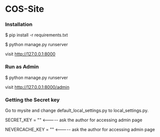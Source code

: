# COS-Site

<h3>Installation </h3>

$ pip install -r requirements.txt

$ python manage.py runserver

visit http://127.0.0.1:8000

<h3>Run as Admin </h3>

$ python manage.py runserver

visit http://127.0.0.1:8000/admin

<h3>Getting the Secret key</h3>

Go to mysite and change default_local_settings.py to local_settings.py.

SECRET_KEY = ""       <-----   ask the author for accessing admin page

NEVERCACHE_KEY = ""  <-----   ask the author for accessing admin page
